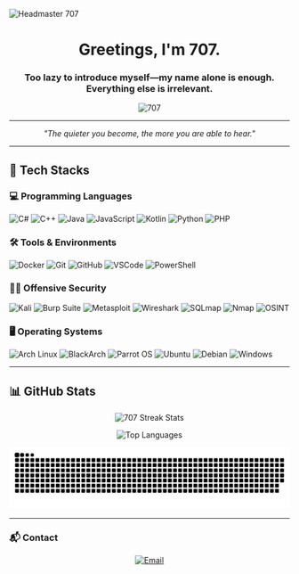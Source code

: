 ![Headmaster 707](https://user-images.githubusercontent.com/74038190/225813708-98b745f2-7d22-48cf-9150-083f1b00d6c9.gif)

<h1 align="center">Greetings, I'm 707.</h1>
<h3 align="center">Too lazy to introduce myself—my name alone is enough. Everything else is irrelevant.</h3>

<p align="center">
  <img src="https://komarev.com/ghpvc/?username=707io&label=Profile%20views&color=000000&style=flat" alt="707" />
</p>

---

<p align="center">
  <em>"The quieter you become, the more you are able to hear."</em>
</p>

---

## 🚀 Tech Stacks

### 💻 Programming Languages
![C#](https://img.shields.io/badge/C%23-%23239120.svg?style=for-the-badge&logo=csharp&logoColor=white)
![C++](https://img.shields.io/badge/C++-%2300599C.svg?style=for-the-badge&logo=c%2B%2B&logoColor=white)
![Java](https://img.shields.io/badge/Java-%23ED8B00.svg?style=for-the-badge&logo=openjdk&logoColor=white)
![JavaScript](https://img.shields.io/badge/JS-%23323330.svg?style=for-the-badge&logo=javascript&logoColor=%23F7DF1E)
![Kotlin](https://img.shields.io/badge/Kotlin-%237F52FF.svg?style=for-the-badge&logo=kotlin&logoColor=white)
![Python](https://img.shields.io/badge/Python-%233776AB.svg?style=for-the-badge&logo=python&logoColor=white)
![PHP](https://img.shields.io/badge/PHP-%23777BB4.svg?style=for-the-badge&logo=php&logoColor=white)

### 🛠 Tools & Environments
![Docker](https://img.shields.io/badge/Docker-%230db7ed.svg?style=for-the-badge&logo=docker&logoColor=white)
![Git](https://img.shields.io/badge/Git-%23F05033.svg?style=for-the-badge&logo=git&logoColor=white)
![GitHub](https://img.shields.io/badge/GitHub-%23121011.svg?style=for-the-badge&logo=github&logoColor=white)
![VSCode](https://img.shields.io/badge/VS%20Code-%230098DB.svg?style=for-the-badge&logo=visualstudiocode&logoColor=white)
![PowerShell](https://img.shields.io/badge/PowerShell-5391FE?style=for-the-badge&logo=powershell&logoColor=white)

### 🏴‍☠️ Offensive Security
![Kali](https://img.shields.io/badge/Kali-%23557C94.svg?style=for-the-badge&logo=kalilinux&logoColor=white)
![Burp Suite](https://img.shields.io/badge/Burp%20Suite-%23FF6600.svg?style=for-the-badge&logo=burpsuite&logoColor=white)
![Metasploit](https://img.shields.io/badge/Metasploit-%23000000.svg?style=for-the-badge&logo=metasploit&logoColor=white)
![Wireshark](https://img.shields.io/badge/Wireshark-%231A1AFF.svg?style=for-the-badge&logo=wireshark&logoColor=white)
![SQLmap](https://img.shields.io/badge/SQLmap-%23000000.svg?style=for-the-badge&logo=sqlite&logoColor=white)
![Nmap](https://img.shields.io/badge/Nmap-%23008080.svg?style=for-the-badge&logo=nmap&logoColor=white)
![OSINT](https://img.shields.io/badge/OSINT-%23800080.svg?style=for-the-badge&logo=intelligencex&logoColor=white)


### 🖥️ Operating Systems
![Arch Linux](https://img.shields.io/badge/Arch-%231793D1.svg?style=for-the-badge&logo=archlinux&logoColor=white)
![BlackArch](https://img.shields.io/badge/BlackArch-%23000000.svg?style=for-the-badge&logo=blackarchlinux&logoColor=white)
![Parrot OS](https://img.shields.io/badge/Parrot-%2320C20E.svg?style=for-the-badge&logo=parrotos&logoColor=white)
![Ubuntu](https://img.shields.io/badge/Ubuntu-%23E95420.svg?style=for-the-badge&logo=ubuntu&logoColor=white)
![Debian](https://img.shields.io/badge/Debian-%23A81D33.svg?style=for-the-badge&logo=debian&logoColor=white)
![Windows](https://img.shields.io/badge/Windows-%230078D6.svg?style=for-the-badge&logo=windows&logoColor=white)

---

## 📊 GitHub Stats

<p align="center">
  <img src="https://github-readme-streak-stats.herokuapp.com/?user=707io&theme=dark&hide_border=false" alt="707 Streak Stats" />
</p>

<p align="center">
  <img src="https://github-readme-stats.vercel.app/api/top-langs/?username=707io&theme=dark&hide_border=false&include_all_commits=true&count_private=true&layout=compact" alt="Top Languages" />
</p>
<p align="center">
  <picture>
    <source media="(prefers-color-scheme: dark)" srcset="https://raw.githubusercontent.com/707io/707io/output/github-snake-dark.svg" />
    <source media="(prefers-color-scheme: light)" srcset="https://raw.githubusercontent.com/707io/707io/output/github-snake.svg" />
    <img alt="github-snake" src="https://raw.githubusercontent.com/707io/707io/output/github-snake.svg" />
  </picture>
</p>

---

### 📬 Contact
<p align="center">
  <a href="mailto:707.gov@gmail.com">
    <img src="https://img.shields.io/badge/Email-%23D14836.svg?style=for-the-badge&logo=gmail&logoColor=white" alt="Email" />
  </a>
</p>
